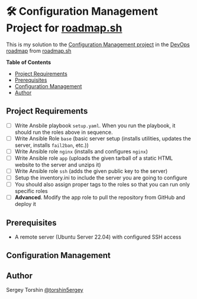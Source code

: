 # 🛠️ Configuration Management Project for [roadmap.sh](https://roadmap.sh/)

This is my solution to the [Configuration Management project](https://roadmap.sh/projects/configuration-management) in the [DevOps roadmap](https://roadmap.sh/devops) from [roadmap.sh](https://roadmap.sh/)

**Table of Contents**
- [Project Requirements](#project-requirements)
- [Prerequisites](#prerequisites)
- [Configuration Management](#configuration-management)
- [Author](#author)

## Project Requirements

- [ ] Write Ansbile playbook `setup.yaml`. When you run the playbook, it should run the roles above in sequence.
- [ ] Write Ansible Role `base` (basic server setup (installs utilities, updates the server, installs `fail2ban`, etc.))
- [ ] Write Ansible role `nginx` (installs and configures `nginx`)
- [ ] Write Ansible role `app` (uploads the given tarball of a static HTML website to the server and unzips it)
- [ ] Write Ansible role `ssh` (adds the given public key to the server)
- [ ] Setup the inventory.ini to include the server you are going to configure
- [ ] You should also assign proper tags to the roles so that you can run only specific roles
- [ ] **Advanced**. Modify the app role to pull the repository from GitHub and deploy it

## Prerequisites

- A remote server (Ubuntu Server 22.04) with configured SSH access

## Configuration Management

## Author

Sergey Torshin [@torshin5ergey](https://github.com/torshin5ergey)
